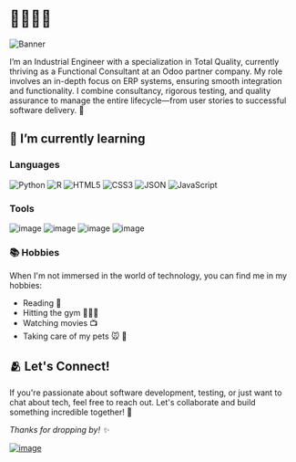# ​👩🏻‍💻💜

![Banner](https://github.com/user-attachments/assets/ea5b000c-52b8-4761-9c23-51425390c209)



I’m an Industrial Engineer with a specialization in Total Quality, currently thriving as a Functional Consultant at an Odoo partner company. My role involves an in-depth focus on ERP systems, ensuring smooth integration and functionality. I combine consultancy, rigorous testing, and quality assurance to manage the entire lifecycle—from user stories to successful software delivery. 🚀

## 🌱 I’m currently learning

### Languages

 ![Python](https://img.shields.io/badge/Python-FFD43B?style=for-the-badge&logo=python&logoColor=blue)  ![R](https://img.shields.io/badge/R-276DC3?style=for-the-badge&logo=r&logoColor=white)  ![HTML5](https://img.shields.io/badge/HTML5-E34F26?style=for-the-badge&logo=html5&logoColor=white)  ![CSS3](https://img.shields.io/badge/CSS3-1572B6?style=for-the-badge&logo=css3&logoColor=white)  ![JSON](https://img.shields.io/badge/json-5E5C5C?style=for-the-badge&logo=json&logoColor=white) ![JavaScript](https://img.shields.io/badge/javascript-%23323330.svg?style=for-the-badge&logo=javascript&logoColor=%23F7DF1E) 

### Tools

![image](https://img.shields.io/badge/GIT-E44C30?style=for-the-badge&logo=git&logoColor=white)
![image](https://img.shields.io/badge/Microsoft_Excel-217346?style=for-the-badge&logo=microsoft-excel&logoColor=white)
![image](https://img.shields.io/badge/PowerBI-F2C811?style=for-the-badge&logo=Power%20BI&logoColor=white)
![image](https://img.shields.io/badge/Postman-FF6C37?style=for-the-badge&logo=Postman&logoColor=white)


### 📚 Hobbies
When I'm not immersed in the world of technology, you can find me in my hobbies:

- Reading 📖 
- Hitting the gym 🏋🏻‍♀️
- Watching movies 📺
- Taking care of my pets 🐭 🐶

## 🫂 Let's Connect!

If you're passionate about software development, testing, or just want to chat about tech, feel free to reach out. Let's collaborate and build something incredible together! 🤝

_Thanks for dropping by! ✨_

[![image](https://img.shields.io/badge/LinkedIn-0077B5?style=for-the-badge&logo=linkedin&logoColor=white)](https://www.linkedin.com/in/xelicpaularojasruelas/)


